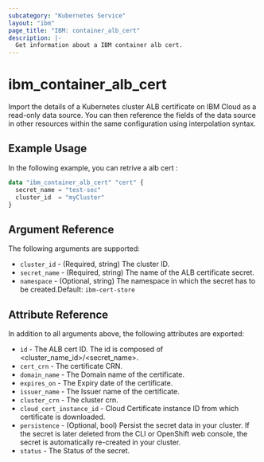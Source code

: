 ```yaml
---
subcategory: "Kubernetes Service"
layout: "ibm"
page_title: "IBM: container_alb_cert"
description: |-
  Get information about a IBM container alb cert.
---
```


# ibm\_container_alb_cert

Import the details of a Kubernetes cluster ALB certificate on IBM Cloud as a read-only data source. You can then reference the fields of the data source in other resources within the same configuration using interpolation syntax.

## Example Usage

In the following example, you can retrive a alb cert :

```terraform
data "ibm_container_alb_cert" "cert" {
  secret_name = "test-sec"
  cluster_id  = "myCluster"
}

```

## Argument Reference

The following arguments are supported:

* `cluster_id` - (Required, string)  The cluster ID.
* `secret_name` - (Required, string) The name of the ALB certificate secret. 
* `namespace` - (Optional, string) The namespace in which the secret has to be created.Default: `ibm-cert-store`


## Attribute Reference

In addition to all arguments above, the following attributes are exported:

* `id` - The ALB cert ID. The id is composed of \<cluster_name_id\>/\<secret_name\>.<br/>
* `cert_crn` - The certificate CRN. 
* `domain_name` - The Domain name of the certificate.
* `expires_on` - The Expiry date of the certificate.
* `issuer_name` - The Issuer name of the certificate.
* `cluster_crn` - The cluster crn.
* `cloud_cert_instance_id` - Cloud Certificate instance ID from which certificate is downloaded.
* `persistence`  - (Optional, bool) Persist the secret data in your cluster. If the secret is later deleted from the CLI or OpenShift web console, the secret is automatically re-created in your cluster.
* `status` - The Status of the secret.
